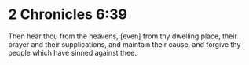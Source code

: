 # 2 Chronicles 6:39

Then hear thou from the heavens, [even] from thy dwelling place, their prayer and their supplications, and maintain their cause, and forgive thy people which have sinned against thee.